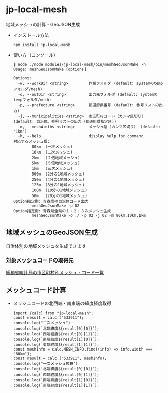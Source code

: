 # jp-local-mesh
地域メッシュの計算・GeoJSON生成

* インストール方法
	```
	npm install jp-local-mesh
	```

* 使い方（コンソール）
	```
	$ node ./node_modules/jp-local-mesh/bin/meshGeoJsonMake -h
	Usage: meshGeoJsonMake [options]

	Options:
	  -w, --workDir <string>         作業フォルダ (default: systemのtempフォルダ/mesh)
	  -o, --outDir <string>          出力先フォルダ (default: systemのtempフォルダ/mesh)
	  -p, --prefecture <string>      都道府県番号 (default: 番号リストの出力)
	  -j, --municipalities <string>  市区町村コード（カンマ区切り） (default: 自治体。番号リストの出力（都道府県指定時）)
	  -m, --meshWidths <string>      メッシュ幅（カンマ区切り） (default: "1km")
	  -h, --help                     display help for command
	対応するメッシュ幅:
			80km  (一次メッシュ)
			10km  (二次メッシュ)
			2km   (２倍地域メッシュ)
			5km   (５倍地域メッシュ)
			1km   (三次メッシュ)
			500m  (2分の1地域メッシュ)
			250m  (4分の1地域メッシュ)
			125m  (8分の1地域メッシュ)
			100m  (10分の1地域メッシュ)
			50m   (20分の1地域メッシュ)
	Option指定例: 青森県の自治体コード出力
			meshGeoJsonMake -p 02
	Option指定例: 青森県全県の１・２・３次メッシュ生成
			meshGeoJsonMake -o ./ -p 02 -j 02 -m 80km,10km,1km
	```

## 地域メッシュのGeoJSON生成
自治体別の地域メッシュを生成できます

### 対象メッシュコードの取得先
[総務省統計局の市区町村別メッシュ・コード一覧](https://www.stat.go.jp/data/mesh/m_itiran.html)

## メッシュコード計算
* メッシュコードの北西端・南東端の緯度経度取得
	```
	import {calc} from "jp-local-mesh";
	const result = calc.("533911");
	console.log("二次メッシュ")
	console.log(`北端緯度${result[0][0]}`);
	console.log(`西端経度${result[0][1]}`);
	console.log(`南端緯度${result[1][0]}`);
	console.log(`東端経度${result[1][1]}`);
	const meshInfo = calc.MESH_INFO.find((info) => info.width === "80km");
	const result = calc.("533911", meshInfo);
	console.log("一次メッシュ換算")
	console.log(`北端緯度${result[0][0]}`);
	console.log(`西端経度${result[0][1]}`);
	console.log(`南端緯度${result[1][0]}`);
	console.log(`東端経度${result[1][1]}`);
	
	```